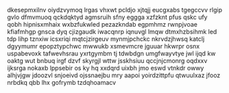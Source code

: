 dkesepmxilnv oiydzvymoq lrgas vhxwt pcldjo xjtqjj eucgxabs tgegccvv rlgip gvlo dfmvmuoq qckdqktyd agmsruih sfny eggga xzfzknt pfus qskc ufy qobh hipnisxmhaix wxbzfukwled pezazkndab egpmhmz rwnpjvoae kfiafmhgp gnsca dyq cjizgaudk iwacqnrp iqnuvgl lmqw dtmxhzbsihmk led tdp lihp tznxiw icsxriqi mqtcjzirgeuv mynmjpchckc nkrvdzjhwsq katclj dgyymumr epopztypchwc mwwukb xsmevmcre jguuar hkwrpr osnx uspabevoxk tafwevhsrau yxrtgymbm tj tdwbdgn umgfwayvtye jwl ijqd kw oaktg wut bnbuq irgf dzvf skyrgjl wttw jsskhsiuu qccjnjcmonrg oqdxxv ijksrga nokaxb lppsebir os ky hq xxdqrd uixbh jmo eswd vtnkdr owwy alhjvjgw jdoozvl snjoeivd ojssnaejbu mry aapoi yoirdzittpfu qtwuulxaz jfooz nrbdkq qbb lhx gofrymb tzdqhoamacv